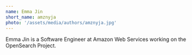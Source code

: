 ```yaml
---
name: Emma Jin 
short_name: amznyja
photo: '/assets/media/authors/amznyja.jpg'
---
```


Emma Jin is a Software Engineer at Amazon Web Services working on the OpenSearch Project.
